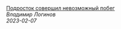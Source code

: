 <!--2024-07-27 18:52:02-->
<div class="yb">
  <a class="nodecor" href="/index.html?istoriya/podrostok_sovershil_nevozmojnyj_pobeg">
    <img class="preview" data-videoid="mPeiWb4_ywM" src="https://i.ytimg.com/vi/mPeiWb4_ywM/hqdefault.jpg" align="middle" alt="">
  </a>
  <div class="inlbl text">
    <a class="nodecor" href="/index.html?istoriya/podrostok_sovershil_nevozmojnyj_pobeg">Подросток совершил невозможный побег</a><br>
    <i class="smaller2">Владимир Логинов</i><br>
    <i class="smaller3">2023-02-07</i>
  </div>
</div>
